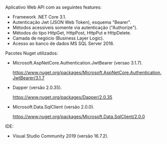 Aplicativo Web API com as seguintes features:
  - Framework .NET Core 3.1.
  - Autenticação Jwt (JSON Web Token), esquema "Bearer".
  - Métodos acessíveis somente via autenticação ("Authorize").
  - Métodos do tipo HttpGet, HttpPost, HttpPut e HttpDelete.
  - Camada de negócio (Business Layer Logic).
  - Acesso ao banco de dados MS SQL Server 2016.
  
Pacotes Nuget utilizados:
  - Microsoft.AspNetCore.Authentication.JwtBearer (versao 3.1.7).
  
      https://www.nuget.org/packages/Microsoft.AspNetCore.Authentication.JwtBearer/3.1.7
  - Dapper (versão 2.0.35).
  
      https://www.nuget.org/packages/Dapper/2.0.35
  - Microsoft.Data.SqlClient (versão 2.0.0).
  
      https://www.nuget.org/packages/Microsoft.Data.SqlClient/2.0.0
	  
IDE:
  - Visual Studio Community 2019 (versão 16.7.2).